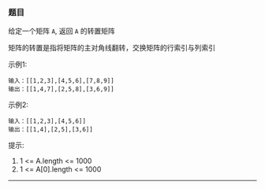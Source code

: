 ### 题目

给定一个矩阵 `A`, 返回 `A` 的转置矩阵

矩阵的转置是指将矩阵的主对角线翻转，交换矩阵的行索引与列索引

示例1:
```
输入：[[1,2,3],[4,5,6],[7,8,9]]
输出：[[1,4,7],[2,5,8],[3,6,9]]
```

示例2:
```
输入：[[1,2,3],[4,5,6]]
输出：[[1,4],[2,5],[3,6]]
```

提示:
1. 1 <= A.length <= 1000
2. 1 <= A[0].length <= 1000


----------------------------------------

